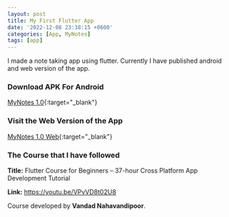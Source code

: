 ```yaml
---
layout: post
title: My First Flutter App
date: '2022-12-08 23:38:15 +0600'
categories: [App, MyNotes]
tags: [app]
---
```


I made a note taking app using flutter. Currently I have published android and web version of the app.

### Download APK For Android

[MyNotes 1.0](https://github.com/ReactiveX22/MyNotes/releases){:target="_blank"}

### Visit the Web Version of the App

[MyNotes 1.0 Web](https://reactivex22.github.io/mynotesapp/){:target="_blank"}

### The Course that I have followed

**Title:** Flutter Course for Beginners – 37-hour Cross Platform App Development Tutorial

**Link:** <https://youtu.be/VPvVD8t02U8>

Course developed by **Vandad Nahavandipoor**.
